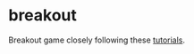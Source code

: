 # breakout

Breakout game closely following these [tutorials](https://learnopengl.com/#!In-Practice/2D-Game).
